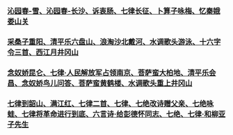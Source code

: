 ### [沁园春-雪、沁园春-长沙、诉衷肠、七律长征、卜算子咏梅、忆秦娥娄山关](https://github.com/lu666666/HelloWorld/blob/master/The1/0/01.md)
>
### [采桑子重阳、清平乐六盘山、浪淘沙北戴河、水调歌头游泳、十六字令三首、西江月井冈山](https://github.com/lu666666/HelloWorld/blob/master/The1/0/02.md)
>
### [念奴娇昆仑、七律·人民解放军占领南京、菩萨蛮大柏地、清平乐会昌、念奴娇鸟儿问答、菩萨蛮黄鹤楼、水调歌头重上井冈山](https://github.com/lu666666/HelloWorld/blob/master/The1/0/03.md)
>
### [七律到韶山、满江红、七律二首、七律、七绝改诗赠父亲、七绝咏蛙、七律将革命进行到底、六言诗·给彭德怀同志、七绝、七律·和柳亚子先生](https://github.com/lu666666/HelloWorld/blob/master/The1/0/04.md)
